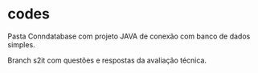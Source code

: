 # codes

Pasta Conndatabase com projeto JAVA de conexão com banco de dados simples.

Branch s2it com questões e respostas da avaliação técnica.
